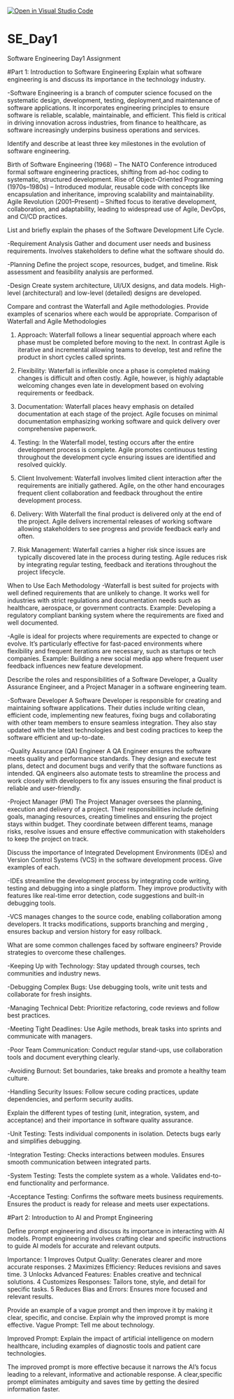 [![Open in Visual Studio Code](https://classroom.github.com/assets/open-in-vscode-2e0aaae1b6195c2367325f4f02e2d04e9abb55f0b24a779b69b11b9e10269abc.svg)](https://classroom.github.com/online_ide?assignment_repo_id=18377792&assignment_repo_type=AssignmentRepo)
# SE_Day1
Software Engineering Day1 Assignment

#Part 1: Introduction to Software Engineering
Explain what software engineering is and discuss its importance in the technology industry.

-Software Engineering is a branch of computer science focused on the systematic design, development, testing, deployment,and maintenance of software applications. It incorporates engineering principles to ensure software is reliable, scalable, maintainable, and efficient. This field is critical in driving innovation across industries, from finance to healthcare, as software increasingly underpins business operations and services.

Identify and describe at least three key milestones in the evolution of software engineering.

Birth of Software Engineering (1968) – The NATO Conference introduced formal software engineering practices, shifting from ad-hoc coding to systematic, structured development.
Rise of Object-Oriented Programming (1970s–1980s) – Introduced modular, reusable code with concepts like encapsulation and inheritance, improving scalability and maintainability.
Agile Revolution (2001–Present) – Shifted focus to iterative development, collaboration, and adaptability, leading to widespread use of Agile, DevOps, and CI/CD practices.



List and briefly explain the phases of the Software Development Life Cycle.

-Requirement Analysis
Gather and document user needs and business requirements.
Involves stakeholders to define what the software should do.

-Planning
Define the project scope, resources, budget, and timeline.
Risk assessment and feasibility analysis are performed.

-Design
Create system architecture, UI/UX designs, and data models.
High-level (architectural) and low-level (detailed) designs are developed.





Compare and contrast the Waterfall and Agile methodologies. Provide examples of scenarios where each would be appropriate.
Comparison of Waterfall and Agile Methodologies
1. Approach:
Waterfall follows a linear sequential approach where each phase must be completed before moving to the next. In contrast Agile is iterative and incremental allowing teams to develop, test and refine the product in short cycles called sprints.

2. Flexibility:
Waterfall is inflexible once a phase is completed making changes is difficult and often costly. Agile, however, is highly adaptable welcoming changes even late in development based on evolving requirements or feedback.

3. Documentation:
Waterfall places heavy emphasis on detailed documentation at each stage of the project. Agile focuses on minimal documentation emphasizing working software and quick delivery over comprehensive paperwork.

4. Testing:
In the Waterfall model, testing occurs after the entire development process is complete. Agile promotes continuous testing throughout the development cycle ensuring issues are identified and resolved quickly.

5. Client Involvement:
Waterfall involves limited client interaction after the requirements are initially gathered. Agile, on the other hand encourages frequent client collaboration and feedback throughout the entire development process.

6. Delivery:
With Waterfall the final product is delivered only at the end of the project. Agile delivers incremental releases of working software allowing stakeholders to see progress and provide feedback early and often.

7. Risk Management:
Waterfall carries a higher risk since issues are typically discovered late in the process during testing. Agile reduces risk by integrating regular testing, feedback and iterations throughout the project lifecycle.

When to Use Each Methodology
-Waterfall is best suited for projects with well defined requirements that are unlikely to change. It works well for industries with strict regulations and documentation needs such as healthcare, aerospace, or government contracts.
Example: Developing a regulatory compliant banking system where the requirements are fixed and well documented.

-Agile is ideal for projects where requirements are expected to change or evolve. It’s particularly effective for fast-paced environments where flexibility and frequent iterations are necessary, such as startups or tech companies.
Example: Building a new social media app where frequent user feedback influences new feature development.



Describe the roles and responsibilities of a Software Developer, a Quality Assurance Engineer, and a Project Manager in a software engineering team.

-Software Developer
A Software Developer is responsible for creating and maintaining software applications. Their duties include writing clean, efficient code, implementing new features, fixing bugs and collaborating with other team members to ensure seamless integration. They also stay updated with the latest technologies and best coding practices to keep the software efficient and up-to-date.

-Quality Assurance (QA) Engineer
A QA Engineer ensures the software meets quality and performance standards. They design and execute test plans, detect and document bugs and verify that the software functions as intended. QA engineers also automate tests to streamline the process and work closely with developers to fix any issues ensuring the final product is reliable and user-friendly.

-Project Manager (PM)
The Project Manager oversees the planning, execution and delivery of a project. Their responsibilities include defining goals, managing resources, creating timelines and ensuring the project stays within budget. They coordinate between different teams, manage risks, resolve issues and ensure effective communication with stakeholders to keep the project on track.




Discuss the importance of Integrated Development Environments (IDEs) and Version Control Systems (VCS) in the software development process. Give examples of each.

-IDEs streamline the development process by integrating code writing, testing and debugging into a single platform. They improve productivity with features like real-time error detection, code suggestions and built-in debugging tools.

-VCS manages changes to the source code, enabling collaboration among developers. It tracks modifications, supports branching and merging , ensures backup and version history for easy rollback.


What are some common challenges faced by software engineers? Provide strategies to overcome these challenges.

-Keeping Up with Technology:
Stay updated through courses, tech communities and industry news.

-Debugging Complex Bugs:
Use debugging tools, write unit tests and collaborate for fresh insights.

-Managing Technical Debt:
Prioritize refactoring, code reviews and follow best practices.

-Meeting Tight Deadlines:
Use Agile methods, break tasks into sprints and communicate with managers.

-Poor Team Communication:
Conduct regular stand-ups, use collaboration tools and document everything clearly.

-Avoiding Burnout:
Set boundaries, take breaks and promote a healthy team culture.

-Handling Security Issues:
Follow secure coding practices, update dependencies, and perform security audits.


Explain the different types of testing (unit, integration, system, and acceptance) and their importance in software quality assurance.

-Unit Testing:
Tests individual components in isolation.
Detects bugs early and simplifies debugging.

-Integration Testing:
Checks interactions between modules.
Ensures smooth communication between integrated parts.

-System Testing:
Tests the complete system as a whole.
Validates end-to-end functionality and performance.

-Acceptance Testing:
Confirms the software meets business requirements.
Ensures the product is ready for release and meets user expectations.

#Part 2: Introduction to AI and Prompt Engineering


Define prompt engineering and discuss its importance in interacting with AI models.
Prompt engineering involves crafting clear and specific instructions to guide AI models for accurate and relevant outputs.

Importance:
1 Improves Output Quality: Generates clearer and more accurate responses.
2 Maximizes Efficiency: Reduces revisions and saves time.
3 Unlocks Advanced Features: Enables creative and technical solutions.
4 Customizes Responses: Tailors tone, style, and detail for specific tasks.
5 Reduces Bias and Errors: Ensures more focused and relevant results.

Provide an example of a vague prompt and then improve it by making it clear, specific, and concise. Explain why the improved prompt is more effective.
Vague Prompt:
Tell me about technology.

Improved Prompt:
Explain the impact of artificial intelligence on modern healthcare, including examples of diagnostic tools and patient care technologies.

The improved prompt is more effective because it narrows the AI’s focus leading to a relevant, informative and actionable response. A clear,specific prompt eliminates ambiguity and saves time by getting the desired information faster. 
